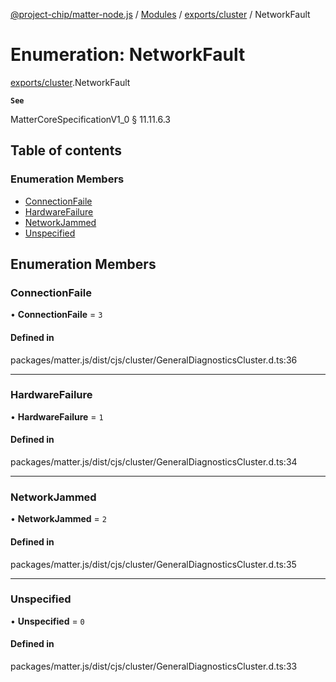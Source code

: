 [@project-chip/matter-node.js](../README.md) / [Modules](../modules.md) / [exports/cluster](../modules/exports_cluster.md) / NetworkFault

# Enumeration: NetworkFault

[exports/cluster](../modules/exports_cluster.md).NetworkFault

**`See`**

MatterCoreSpecificationV1_0 § 11.11.6.3

## Table of contents

### Enumeration Members

- [ConnectionFaile](exports_cluster.NetworkFault.md#connectionfaile)
- [HardwareFailure](exports_cluster.NetworkFault.md#hardwarefailure)
- [NetworkJammed](exports_cluster.NetworkFault.md#networkjammed)
- [Unspecified](exports_cluster.NetworkFault.md#unspecified)

## Enumeration Members

### ConnectionFaile

• **ConnectionFaile** = ``3``

#### Defined in

packages/matter.js/dist/cjs/cluster/GeneralDiagnosticsCluster.d.ts:36

___

### HardwareFailure

• **HardwareFailure** = ``1``

#### Defined in

packages/matter.js/dist/cjs/cluster/GeneralDiagnosticsCluster.d.ts:34

___

### NetworkJammed

• **NetworkJammed** = ``2``

#### Defined in

packages/matter.js/dist/cjs/cluster/GeneralDiagnosticsCluster.d.ts:35

___

### Unspecified

• **Unspecified** = ``0``

#### Defined in

packages/matter.js/dist/cjs/cluster/GeneralDiagnosticsCluster.d.ts:33
